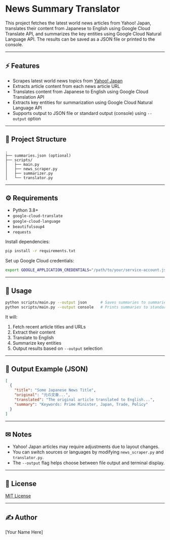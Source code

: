 # News Summary Translator

This project fetches the latest world news articles from Yahoo! Japan, translates their content from Japanese to English using Google Cloud Translate API, and summarizes the key entities using Google Cloud Natural Language API. The results can be saved as a JSON file or printed to the console.

---

## ⚡ Features

* Scrapes latest world news topics from [Yahoo! Japan](https://news.yahoo.co.jp/topics/world)
* Extracts article content from each news article URL
* Translates content from Japanese to English using Google Cloud Translation API
* Extracts key entities for summarization using Google Cloud Natural Language API
* Supports output to JSON file or standard output (console) using `--output` option

---

## 📂 Project Structure

```
.
├── summaries.json (optional)
├── scripts/
│   ├── main.py
│   ├── news_scraper.py
│   ├── summarizer.py
│   └── translator.py
```

---

## ⚙ Requirements

* Python 3.8+
* `google-cloud-translate`
* `google-cloud-language`
* `beautifulsoup4`
* `requests`

Install dependencies:

```bash
pip install -r requirements.txt
```

Set up Google Cloud credentials:

```bash
export GOOGLE_APPLICATION_CREDENTIALS="/path/to/your/service-account.json"
```

---

## 🔧 Usage

```bash
python scripts/main.py --output json      # Saves summaries to summaries.json
python scripts/main.py --output console   # Prints summaries to standard output
```

It will:

1. Fetch recent article titles and URLs
2. Extract their content
3. Translate to English
4. Summarize key entities
5. Output results based on `--output` selection

---

## 📗 Output Example (JSON)

```json
[
  {
    "title": "Some Japanese News Title",
    "original": "元の文章...",
    "translated": "The original article translated to English...",
    "summary": "Keywords: Prime Minister, Japan, Trade, Policy"
  }
]
```

---

## ✉ Notes

* Yahoo! Japan articles may require adjustments due to layout changes.
* You can switch sources or languages by modifying `news_scraper.py` and `translator.py`.
* The `--output` flag helps choose between file output and terminal display.

---

## 🚀 License

[MIT License](./LICENSE)

---

## ✍️ Author

\[Your Name Here]

